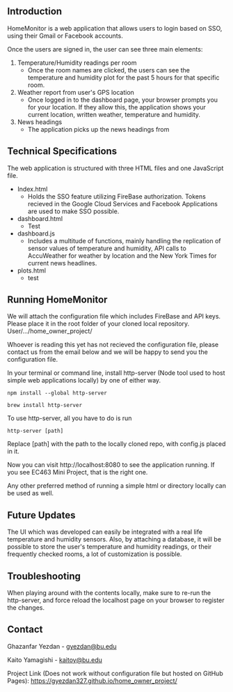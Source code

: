 ## Introduction

HomeMonitor is a web application that allows users to login based on SSO, using their Gmail or Facebook accounts.

Once the users are signed in, the user can see three main elements:

1. Temperature/Humidity readings per room
   - Once the room names are clicked, the users can see the temperature and humidity plot for the past 5 hours for that specific room.
2. Weather report from user's GPS location
   - Once logged in to the dashboard page, your browser prompts you for your location. If they allow this, the application shows your current location, written weather, temperature and humidity.
3. News headings
   - The application picks up the news headings from 

## Technical Specifications

The web application is structured with three HTML files and one JavaScript file.

- Index.html
  - Holds the SSO feature utilizing FireBase authorization. Tokens recieved in the Google Cloud Services and Facebook Applications are used to make SSO possible.
- dashboard.html
  - Test
- dashboard.js
  - Includes a multitude of functions, mainly handling the replication of sensor values of temperature and humidity, API calls to AccuWeather  for weather by location and the New York Times for current news headlines.
- plots.html
  - test

## Running HomeMonitor

We will attach the configuration file which includes FireBase and API keys. Please place it in the root folder of your cloned local repository. User/.../home_owner_project/

Whoever is reading this yet has not recieved the configuration file, please contact us from the email below and we will be happy to send you the configuration file.

In your terminal or command line, install http-server (Node tool used to host simple web applications locally) by one of either way.

```
npm install --global http-server
```

```
brew install http-server
```

To use http-server, all you have to do is run

```
http-server [path]
```

Replace [path] with the path to the locally cloned repo, with config.js placed in it.

Now you can visit http://localhost:8080 to see the application running. If you see EC463 Mini Project, that is the right one.

Any other preferred method of running a simple html or directory locally can be used as well.

## Future Updates

The UI which was developed can easily be integrated with a real life temperature and humidity sensors. Also, by attaching a database, it will be possible to store the user's temperature and humidity readings, or their frequently checked rooms, a lot of customization is possible.

## Troubleshooting

When playing around with the contents locally, make sure to re-run the http-server, and force reload the localhost page on your browser to register the changes.

## Contact

Ghazanfar Yezdan - gyezdan@bu.edu

Kaito Yamagishi - kaitoy@bu.edu

Project Link (Does not work without configuration file but hosted on GitHub Pages): https://gyezdan327.github.io/home_owner_project/

